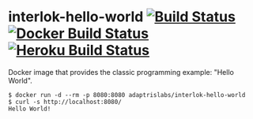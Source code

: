 # interlok-hello-world [![Build Status](https://travis-ci.org/mcwarman/interlok-hello-world.svg?branch=master)](https://travis-ci.org/adaptris-labs/interlok-hello-world) [![Docker Build Status](https://img.shields.io/docker/pulls/adaptrislabs/interlok-hello-world.svg)](https://hub.docker.com/r/adaptrislabs/interlok-hello-world/) [![Heroku Build Status](https://heroku-badge.herokuapp.com/?app=interlok-hello-world&svg=1)](https://interlok-hello-world.herokuapp.com/)

Docker image that provides the classic programming example: "Hello World".

```
$ docker run -d --rm -p 8080:8080 adaptrislabs/interlok-hello-world
$ curl -s http://localhost:8080/
Hello World!
```
